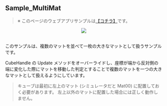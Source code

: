 ## Sample_MultiMat

> ※ このページのウェブアプリサンプルは[【コチラ】](https://morikatron.github.io/t4u/sample/multi_mat)です。

<div align="center">
<img src="../../../../../docs/res/samples/multimat.gif">
</div>

<br>

このサンプルは、複数のマットを並べて一枚の大きなマットとして扱うサンプルです。

CubeHandle の Update メソッドをオーバーライドし、座標が端から反対側の端に変化した際にマットを移動した判定とすることで複数のマットを一つの大きなマットとして扱えるようにしています。

> キューブは最初に左上のマット (シミュレータだと Mat00) に配置しておく必要があります。
> 左上以外のマットに配置した場合には正しく動作しません。